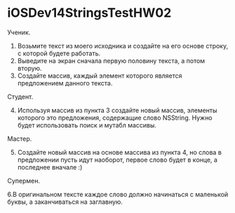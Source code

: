 iOSDev14StringsTestHW02
=======================
Ученик. 

1. Возьмите текст из моего исходника и создайте на его основе строку, с которой будете работать.
2. Выведите на экран сначала первую половину текста, а потом вторую.
3. Создайте массив, каждый элемент которого является предложением данного текста.

Студент.

4. Используя массив из пункта 3 создайте новый массив, элементы которого это предложения, содержащие слово NSString. Нужно будет использовать поиск и мутабл массивы.

Мастер.

5. Создайте новый массив на основе массива из пункта 4, но слова в предложении пусть идут наоборот, первое слово будет в конце, а последнее вначале :)

Супермен.

6.В оригинальном тексте каждое слово должно начинаться с маленькой буквы, а заканчиваться на заглавную.
